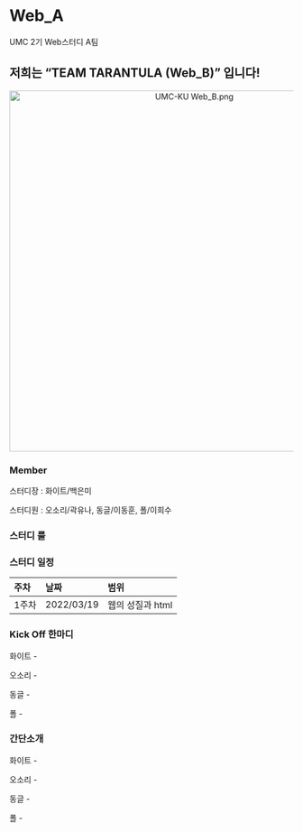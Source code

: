 # Web_A
UMC 2기 Web스터디 A팀

## 저희는 “TEAM TARANTULA (Web_B)” 입니다!
<p align="center"><img width="640" alt="UMC-KU Web_B.png" src="UMC-KU Web_B.png"></p>

### Member
스터디장 : 화이트/백은미

스터디원 : 오소리/곽유나, 동글/이동훈, 폴/이희수

### 스터디 룰

### 스터디 일정

|주차|날짜|범위|
|:---|:---|:---|
|1주차|2022/03/19|웹의 성질과 html|

### Kick Off 한마디
화이트 -

오소리 -

동글 -

폴 -

### 간단소개
화이트 -

오소리 -

동글 -

폴 -

